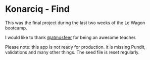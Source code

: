 # Konarciq - Find

This was the final project during the last two weeks of the Le Wagon bootcamp.

I would like to thank [@atmosfeer](http://github.com/atmosfeer) for being an awesome teacher.

Please note: this app is not ready for production. It is missing Pundit, validations and many other things. The seed file is reset regularly.
